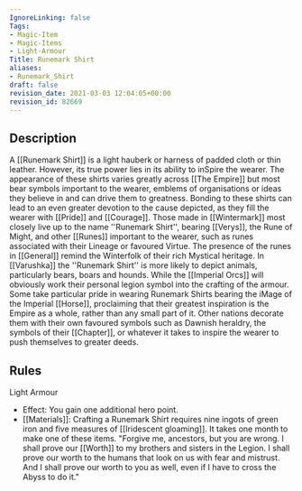 ```yaml
---
IgnoreLinking: false
Tags:
- Magic-Item
- Magic-Items
- Light-Armour
Title: Runemark Shirt
aliases:
- Runemark_Shirt
draft: false
revision_date: 2021-03-03 12:04:05+00:00
revision_id: 82669
---
```


## Description
A [[Runemark Shirt]] is a light hauberk or harness of padded cloth or thin leather.  However, its true power lies in its ability to inSpire the wearer. The appearance of these shirts varies greatly across [[The Empire]] but most bear symbols important to the wearer, emblems of organisations or ideas they believe in and can drive them to greatness. Bonding to these shirts can lead to an even greater devotion to the cause depicted, as they fill the wearer with [[Pride]] and [[Courage]]. 
Those made in [[Wintermark]] most closely live up to the name ''Runemark Shirt'', bearing [[Verys]], the Rune of Might, and other [[Runes]] important to the wearer, such as runes associated with their Lineage or favoured Virtue. The presence of the runes in [[General]] remind the Winterfolk of their rich Mystical heritage.
In [[Varushka]] the ''Runemark Shirt'' is more likely to depict animals, particularly bears, boars and hounds.
While the [[Imperial Orcs]] will obviously work their personal legion symbol into the crafting of the armour. Some take particular pride in wearing Runemark Shirts bearing the iMage of the Imperial [[Horse]], proclaiming that their greatest inspiration is the Empire as a whole, rather than any small part of it.
Other nations decorate them with their own favoured symbols such as  Dawnish heraldry, the symbols of their [[Chapter]], or whatever it takes to inspire the wearer to push themselves to greater deeds. 
## Rules
Light Armour
* Effect: You gain one additional hero point.
* [[Materials]]: Crafting a Runemark Shirt requires nine ingots of green iron and five measures of [[Iridescent gloaming]]. It takes one month to make one of these items.
"Forgive me, ancestors, but you are wrong.  I shall prove our [[Worth]] to my brothers and sisters in the Legion.  I shall prove our worth to the humans that look on us with fear and mistrust.  And I shall prove our worth to you as well, even if I have to cross the Abyss to do it."